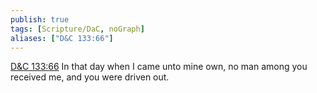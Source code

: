 ```yaml
---
publish: true
tags: [Scripture/DaC, noGraph]
aliases: ["D&C 133:66"]
---
```

[D&C 133:66](https://churchofjesuschrist.org/study/scriptures/dc-testament/dc/133?lang=eng&id=p66#p66) In that day when I came unto mine own, no man among you received me, and you were driven out.
